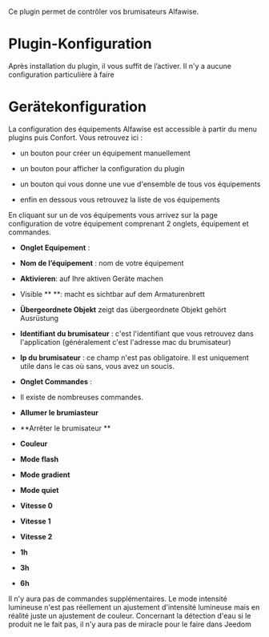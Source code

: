 Ce plugin permet de contrôler vos brumisateurs Alfawise.

Plugin-Konfiguration
=======================

Après installation du plugin, il vous suffit de l’activer. Il n'y a aucune configuration particulière à faire

Gerätekonfiguration
=============================

La configuration des équipements Alfawise est accessible à partir du menu
plugins puis Confort. Vous retrouvez ici :

-   un bouton pour créer un équipement manuellement

-   un bouton pour afficher la configuration du plugin

-   un bouton qui vous donne une vue d'ensemble de tous vos équipements

-   enfin en dessous vous retrouvez la liste de vos équipements

En cliquant sur un de vos équipements vous arrivez sur la page
configuration de votre équipement comprenant 2 onglets, équipement et
commandes.

-   **Onglet Equipement** :

-   **Nom de l’équipement** : nom de votre équipement

-   **Aktivieren**: auf Ihre aktiven Geräte machen

-   Visible ** **: macht es sichtbar auf dem Armaturenbrett

-   **Übergeordnete Objekt** zeigt das übergeordnete Objekt gehört
    Ausrüstung

-   **Identifiant du brumisateur** : c'est l'identifiant que vous retrouvez dans l'application (généralement c'est l'adresse mac du brumisateur)

-   **Ip du brumisateur** : ce champ n'est pas obligatoire. Il est uniquement utile dans le cas où sans, vous avez un soucis.


-   **Onglet Commandes** :

-   Il existe de nombreuses commandes.

-   **Allumer le brumiasteur**

-   **Arrêter le brumisateur **

-   **Couleur**

-   **Mode flash**

-   **Mode gradient**

-   **Mode quiet**

-   **Vitesse 0**

-   **Vitesse 1**

-   **Vitesse 2**

-   **1h**

-   **3h**

-   **6h**


Il n'y aura pas de commandes supplémentaires. Le mode intensité lumineuse n'est pas réellement un ajustement d'intensité lumineuse mais en réalité juste un ajustement de couleur. Concernant la détection d'eau si le produit ne le fait pas,
il n'y aura pas de miracle pour le faire dans Jeedom

